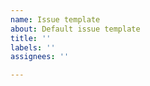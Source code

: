 ```yaml
---
name: Issue template
about: Default issue template
title: ''
labels: ''
assignees: ''

---
```


<!--
Hello!

If you have a feature request or bug report for PR Preview Action: please go ahead and create this issue!

If you have a question about how to use or how to get started with PR Preview Action: please don't create an issue! Start a new discussion instead: https://github.com/rossjrw/pr-preview-action/discussions

Thank you!
-->
